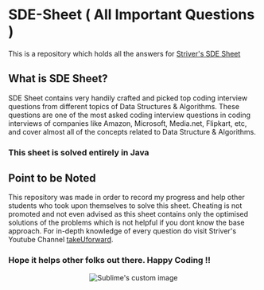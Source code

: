 # SDE-Sheet ( All Important Questions )

This is a repository which holds all the answers for [Striver's SDE Sheet](https://takeuforward.org/interviews/strivers-sde-sheet-top-coding-interview-problems/)

## What is SDE Sheet? 

SDE Sheet contains very handily crafted and picked top coding interview questions from different topics of Data Structures & Algorithms. These questions are one of the most asked coding interview questions in coding interviews of companies like Amazon, Microsoft, Media.net, Flipkart, etc, and cover almost all of the concepts related to Data Structure & Algorithms.

### This sheet is solved entirely in Java

## Point to be Noted

This repository was made in order to record my progress and help other students who took upon themselves to solve this sheet. Cheating is not promoted and not even advised as this sheet contains only the optimised solutions of the problems which is not helpful if you dont know the base approach.
For in-depth knowledge of every question do visit Striver's Youtube Channel [takeUforward](https://www.youtube.com/@takeUforward).

### Hope it helps other folks out there. Happy Coding !!

<p align="center">
  <img src="https://user-images.githubusercontent.com/101946115/205871025-fee96ee6-afe5-4563-b950-5c5bd9403a27.gif" alt="Sublime's custom image"/>
</p>
